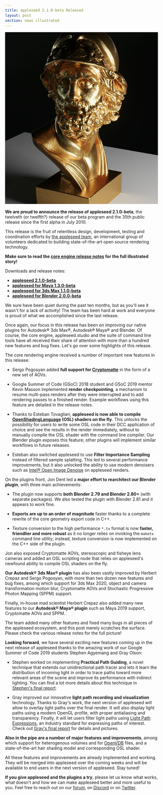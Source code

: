 ```yaml
---
title: appleseed 2.1.0-beta Released
layout: post
section: news illustrated
---
```


![Ajax bust by Torolf Sauermann (jotero), render by Juan Carlos Gutiérrez](/img/posts/ajax-bust.png)

**We are proud to announce the release of appleseed 2.1.0-beta**, the twelveth (or twelfth?) release of our beta program and the 35th public release since the first alpha in July 2010.

This release is the fruit of relentless design, development, testing and coordination efforts by [the appleseed team](/about.html#team), an international group of volunteers dedicated to building state-of-the-art open source rendering technology.

**Make sure to read the [core engine release notes](https://github.com/appleseedhq/appleseed/releases/tag/2.1.0-beta) for the full illustrated story!**

Downloads and release notes:

- **[appleseed 2.1.0-beta](https://github.com/appleseedhq/appleseed/releases/tag/2.1.0-beta)**
- **[appleseed for Maya 1.3.0-beta](https://github.com/appleseedhq/appleseed-maya/releases/tag/1.3.0-beta)**
- **[appleseed for 3ds Max 1.1.0-beta](https://github.com/appleseedhq/appleseed-max/releases/tag/1.1.0-beta)**
- **[appleseed for Blender 2.0.0-beta](https://github.com/appleseedhq/blenderseed/releases/tag/2.0.0-beta)**

We sure have been quiet during the past ten months, but as you'll see it wasn't for a lack of activity! The team has been hard at work and everyone is proud of what we accomplished since the last release.

Once again, our focus in this release has been on improving our native plugins for Autodesk® 3ds Max®, Autodesk® Maya® and Blender. Of course, the core engine, appleseed.studio and the suite of command line tools have all received their share of attention with more than a hundred new features and bug fixes. Let's go over some highlights of this release.

The core rendering engine received a number of important new features in this release:

- Sergo Pogosyan added **full support for [Cryptomatte](https://github.com/Psyop/Cryptomatte)** in the form of a new set of AOVs.

- Google Summer of Code (GSoC) 2018 student and GSoC 2019 mentor Kevin Masson implemented **render checkpointing**, a mechanism to resume multi-pass renders after they were interrupted and to add rendering passes to a finished render. Example workflows using this feature are detailed in the release notes.

- Thanks to Esteban Tovagliari, **appleseed is now able to compile [OpenShadingLanguage](https://github.com/imageworks/OpenShadingLanguage) (OSL) shaders on the fly**. This unlocks the possibility for users to write some OSL code in their DCC application of choice and see the results in the render immediately, without to manually compile the OSL shader with the command line compiler. Our Blender plugin exposes this feature; other plugins will implement similar workflows in future releases.

- Esteban also switched appleseed to use **Filter Importance Sampling** instead of filtered sample splatting. This led to several performance improvements, but it also unlocked the ability to use modern denoisers such as [Intel® Open Image Denoise](https://openimagedenoise.github.io/) on appleseed renders.

On the plugins front, Jon Dent led a **major effort to rearchitect our Blender plugin**, with three main achievements:

- The plugin now supports **both Blender 2.79 and Blender 2.80+** (with separate packages). We also tested the plugin with Blender 2.81 and it appears to work fine.

- **Exports are up to an order of magnitude** faster thanks to a complete rewrite of the core geometry export code in C++.

- Texture conversion to the high performance `*.tx` format is now **faster, friendlier and more robust** as it no longer relies on invoking the `maketx` command line utility; instead, texture conversion is now implemented on the C++ side of the plugin.

Jon also exposed Cryptomatte AOVs, stereoscopic and fisheye lens cameras and added an OSL scripting node that relies on appleseed's newfound ability to compile OSL shaders on the fly.

**Our Autodesk® 3ds Max® plugin** has also been vastly improved by Herbert Crepaz and Sergo Pogosyan, with more than two dozen new features and bug fixes, among which support for 3ds Max 2020, object and camera transformation motion blur, Cryptomatte AOVs and Stochastic Progressive Photon Mapping (SPPM) support.

Finally, in-house mad scientist Herbert Crepaz also added many new features to our **Autodesk® Maya® plugin** such as Maya 2019 support, Cryptomatte AOVs and SPPM.

The team added many other features and fixed many bugs in all pieces of the appleseed ecosystem, and this post merely scratches the surface. Please check the various release notes for the full picture!

**Looking forward**, we have several exciting new features coming up in the next release of appleseed thanks to the amazing work of our Google Summer of Code 2019 students Stephen Agyemang and Gray Olson:

- Stephen worked on implementing **Practical Path Guiding**, a novel technique that extends our unidirectional path tracer and lets it learn the distribution of incoming light in order to trace paths toward more relevant areas of the scene and improve its performance with indirect lighting. You can find a lot more details about this technique in [Stephen's final report](https://github.com/BashPrince/GSoC-2019-Final-Report).

- Gray improved our innovative **light path recording and visualization** technology. Thanks to Gray's work, the next version of appleseed will allow to overlay light paths over the final render. It will also display light paths using a modern OpenGL profile, with proper antialiasing and transparency. Finally, it will let users filter light paths using [Light Path Expressions](https://github.com/imageworks/OpenShadingLanguage/wiki/OSL-Light-Path-Expressions), an industry standard for expressing paths of interest. Check out [Gray's final report](https://www.grayolson.me/blog/posts/gsoc-2019/) for details and pictures.

**Also in the pipe are a number of major features and improvements**, among which support for heterogenous volumes and for [OpenVDB](https://www.openvdb.org/) files, and a state-of-the-art hair shading model and corresponding OSL shader.

All these features and improvements are already implemented and working. They will be merged into appleseed over the coming weeks and will be available to end users in the next version of appleseed. Stay tuned!

**If you give appleseed and the plugins a try**, please let us know what works, what doesn't and how we can make appleseed better and more useful to you. Feel free to reach out on our [forum](https://forum.appleseedhq.net/), on [Discord](https://discordapp.com/invite/Vcu5A7h) or on [Twitter](https://twitter.com/appleseedhq).
